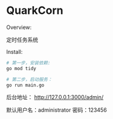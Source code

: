# QuarkCorn

Overview:

定时任务系统

Install:

``` bash
# 第一步，安装依赖:
go mod tidy

# 第二步，启动服务：
go run main.go
```

后台地址： http://127.0.0.1:3000/admin/

默认用户名：administrator 密码：123456